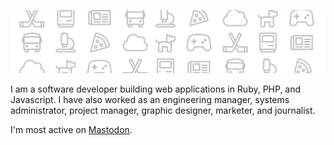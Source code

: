 ![header image](header-image.svg)

I am a software developer building web applications in Ruby, PHP, and Javascript. I have also worked as an engineering manager, systems administrator, project manager, graphic designer, marketer, and journalist.

I'm most active on <a rel="me" href="https://social.yearg.in/@stephenyeargin">Mastodon</a>.
